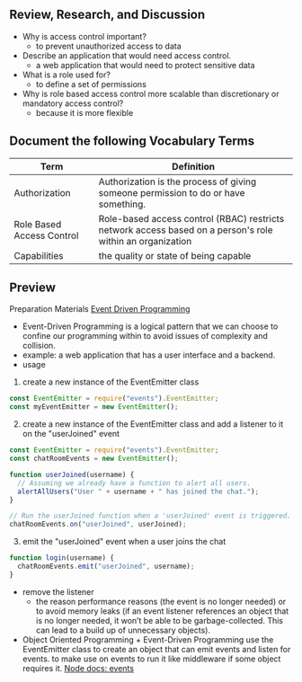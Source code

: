 ## Review, Research, and Discussion

- Why is access control important?
  - to prevent unauthorized access to data
- Describe an application that would need access control.
  - a web application that would need to protect sensitive data
- What is a role used for?
  - to define a set of permissions
- Why is role based access control more scalable than discretionary or mandatory access control?
  - because it is more flexible

## Document the following Vocabulary Terms

| Term                      | Definition                                                                                                |
| ------------------------- | --------------------------------------------------------------------------------------------------------- |
| Authorization             | Authorization is the process of giving someone permission to do or have something.                        |
| Role Based Access Control | Role-based access control (RBAC) restricts network access based on a person's role within an organization |
| Capabilities              | the quality or state of being capable                                                                     |

## Preview

Preparation Materials
[Event Driven Programming](https://www.digitalocean.com/community/tutorials/nodejs-event-driven-programming)

- Event-Driven Programming is a logical pattern that we can choose to confine our programming within to avoid issues of complexity and collision.
- example: a web application that has a user interface and a backend.
- usage

1. create a new instance of the EventEmitter class

```js
const EventEmitter = require("events").EventEmitter;
const myEventEmitter = new EventEmitter();
```

2. create a new instance of the EventEmitter class and add a listener to it on the "userJoined" event

```js
const EventEmitter = require("events").EventEmitter;
const chatRoomEvents = new EventEmitter();

function userJoined(username) {
  // Assuming we already have a function to alert all users.
  alertAllUsers("User " + username + " has joined the chat.");
}

// Run the userJoined function when a 'userJoined' event is triggered.
chatRoomEvents.on("userJoined", userJoined);
```

3. emit the "userJoined" event when a user joins the chat

```js
function login(username) {
  chatRoomEvents.emit("userJoined", username);
}
```

- remove the listener
  - the reason performance reasons (the event is no longer needed) or to avoid memory leaks (if an event listener references an object that is no longer needed, it won’t be able to be garbage-collected. This can lead to a build up of unnecessary objects).
- Object Oriented Programming + Event-Driven Programming
  use the EventEmitter class to create an object that can emit events and listen for events.
  to make use on events to run it like middleware if some object requires it.
  [Node docs: events](https://nodejs.org/api/events.html)

